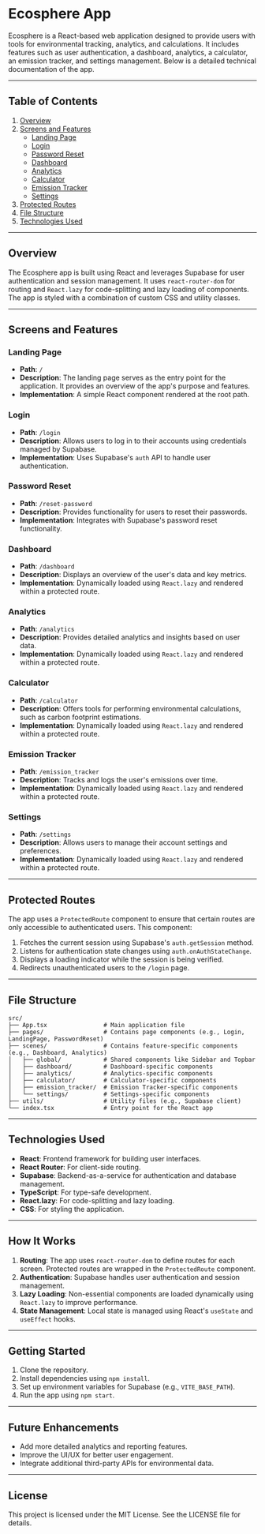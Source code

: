 # Ecosphere App

Ecosphere is a React-based web application designed to provide users with tools for environmental tracking, analytics, and calculations. It includes features such as user authentication, a dashboard, analytics, a calculator, an emission tracker, and settings management. Below is a detailed technical documentation of the app.

---

## Table of Contents
1. [Overview](#overview)
2. [Screens and Features](#screens-and-features)
   - [Landing Page](#landing-page)
   - [Login](#login)
   - [Password Reset](#password-reset)
   - [Dashboard](#dashboard)
   - [Analytics](#analytics)
   - [Calculator](#calculator)
   - [Emission Tracker](#emission-tracker)
   - [Settings](#settings)
3. [Protected Routes](#protected-routes)
4. [File Structure](#file-structure)
5. [Technologies Used](#technologies-used)

---

## Overview

The Ecosphere app is built using React and leverages Supabase for user authentication and session management. It uses `react-router-dom` for routing and `React.lazy` for code-splitting and lazy loading of components. The app is styled with a combination of custom CSS and utility classes.

---

## Screens and Features

### Landing Page
- **Path**: `/`
- **Description**: The landing page serves as the entry point for the application. It provides an overview of the app's purpose and features.
- **Implementation**: A simple React component rendered at the root path.

### Login
- **Path**: `/login`
- **Description**: Allows users to log in to their accounts using credentials managed by Supabase.
- **Implementation**: Uses Supabase's `auth` API to handle user authentication.

### Password Reset
- **Path**: `/reset-password`
- **Description**: Provides functionality for users to reset their passwords.
- **Implementation**: Integrates with Supabase's password reset functionality.

### Dashboard
- **Path**: `/dashboard`
- **Description**: Displays an overview of the user's data and key metrics.
- **Implementation**: Dynamically loaded using `React.lazy` and rendered within a protected route.

### Analytics
- **Path**: `/analytics`
- **Description**: Provides detailed analytics and insights based on user data.
- **Implementation**: Dynamically loaded using `React.lazy` and rendered within a protected route.

### Calculator
- **Path**: `/calculator`
- **Description**: Offers tools for performing environmental calculations, such as carbon footprint estimations.
- **Implementation**: Dynamically loaded using `React.lazy` and rendered within a protected route.

### Emission Tracker
- **Path**: `/emission_tracker`
- **Description**: Tracks and logs the user's emissions over time.
- **Implementation**: Dynamically loaded using `React.lazy` and rendered within a protected route.

### Settings
- **Path**: `/settings`
- **Description**: Allows users to manage their account settings and preferences.
- **Implementation**: Dynamically loaded using `React.lazy` and rendered within a protected route.

---

## Protected Routes

The app uses a `ProtectedRoute` component to ensure that certain routes are only accessible to authenticated users. This component:
1. Fetches the current session using Supabase's `auth.getSession` method.
2. Listens for authentication state changes using `auth.onAuthStateChange`.
3. Displays a loading indicator while the session is being verified.
4. Redirects unauthenticated users to the `/login` page.

---

## File Structure

```
src/
├── App.tsx                # Main application file
├── pages/                 # Contains page components (e.g., Login, LandingPage, PasswordReset)
├── scenes/                # Contains feature-specific components (e.g., Dashboard, Analytics)
│   ├── global/            # Shared components like Sidebar and Topbar
│   ├── dashboard/         # Dashboard-specific components
│   ├── analytics/         # Analytics-specific components
│   ├── calculator/        # Calculator-specific components
│   ├── emission_tracker/  # Emission Tracker-specific components
│   └── settings/          # Settings-specific components
├── utils/                 # Utility files (e.g., Supabase client)
└── index.tsx              # Entry point for the React app
```

---

## Technologies Used

- **React**: Frontend framework for building user interfaces.
- **React Router**: For client-side routing.
- **Supabase**: Backend-as-a-service for authentication and database management.
- **TypeScript**: For type-safe development.
- **React.lazy**: For code-splitting and lazy loading.
- **CSS**: For styling the application.

---

## How It Works

1. **Routing**: The app uses `react-router-dom` to define routes for each screen. Protected routes are wrapped in the `ProtectedRoute` component.
2. **Authentication**: Supabase handles user authentication and session management.
3. **Lazy Loading**: Non-essential components are loaded dynamically using `React.lazy` to improve performance.
4. **State Management**: Local state is managed using React's `useState` and `useEffect` hooks.

---

## Getting Started

1. Clone the repository.
2. Install dependencies using `npm install`.
3. Set up environment variables for Supabase (e.g., `VITE_BASE_PATH`).
4. Run the app using `npm start`.

---

## Future Enhancements

- Add more detailed analytics and reporting features.
- Improve the UI/UX for better user engagement.
- Integrate additional third-party APIs for environmental data.

---

## License

This project is licensed under the MIT License. See the LICENSE file for details.
